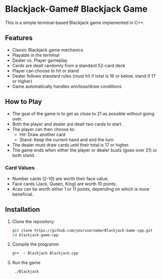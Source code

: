 # Blackjack-Game# Blackjack Game

This is a simple terminal-based Blackjack game implemented in C++.

## Features

- Classic Blackjack game mechanics
- Playable in the terminal
- Dealer vs. Player gameplay
- Cards are dealt randomly from a standard 52-card deck
- Player can choose to hit or stand
- Dealer follows standard rules (must hit if total is 16 or below, stand if 17 or higher)
- Game automatically handles win/lose/draw conditions

## How to Play

- The goal of the game is to get as close to 21 as possible without going over.
- Both the player and dealer are dealt two cards to start.
- The player can then choose to:
  - Hit: Draw another card
  - Stand: Keep the current hand and end the turn
- The dealer must draw cards until their total is 17 or higher.
- The game ends when either the player or dealer busts (goes over 21) or both stand.

### Card Values

- Number cards (2-10) are worth their face value.
- Face cards (Jack, Queen, King) are worth 10 points.
- Aces can be worth either 1 or 11 points, depending on which is more beneficial.

## Installation

1. Clone the repository:
   ```bash
   git clone https://github.com/yourusername/Blackjack-Game-cpp.git
   cd blackjack-game-cpp
2. Compile the programm
   ```bash
   g++ -o Blackjack Blackjack.cpp
3. Run the game
   ```bash
    ./Blackjack
